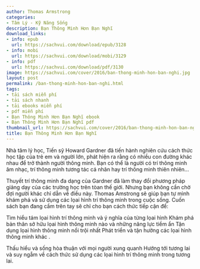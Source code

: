 ```yaml
---
author: Thomas Armstrong
categories:
- Tâm Lý - Kỹ Năng Sống
description: Bạn Thông Minh Hơn Bạn Nghĩ
download_links:
- info: epub
  url: https://sachvui.com/download/epub/3128
- info: mobi
  url: https://sachvui.com/download/mobi/3129
- info: pdf
  url: https://sachvui.com/download/pdf/3130
image: https://sachvui.com/cover/2016/ban-thong-minh-hon-ban-nghi.jpg
layout: post
permalink: /ban-thong-minh-hon-ban-nghi.html
tags:
- tải sách miễn phí
- tải sách nhanh
- tải ebooks miễn phí
- pdf miễn phí
- Bạn Thông Minh Hơn Bạn Nghĩ ebook
- Bạn Thông Minh Hơn Bạn Nghĩ pdf
thumbnail_url: https://sachvui.com/cover/2016/ban-thong-minh-hon-ban-nghi.jpg
title: Bạn Thông Minh Hơn Bạn Nghĩ
---
```


 <div class="item-desc text-justify"> <p>Nhà tâm lý học, Tiến sỹ Howard Gardner đã tiến hành nghiên cứu cách thức học tập của trẻ em và người lớn, phát hiện ra rằng có nhiều con đường khác nhau để trở thành người thông minh. Bạn có thể là người có trí thông minh âm nhạc, trí thông minh tương tác cá nhân hay trí thông minh thiên nhiên…</p><p>Thuyết trí thông minh đa dạng của Gardner đã làm thay đổi phương pháp giảng dạy của các trường học trên tòan thế giới. Nhưng bạn không cần chờ đợi người khác chỉ dẫn về điều này. Thomas Amstrong sẽ giúp bạn tự mình khám phá và sử dụng các lọai hình trí thông minh trong cuộc sống. Cuốn sách bạn đang cầm trên tay sẽ chỉ cho bạn cách thức tiếp cận để:</p><p>Tìm hiểu tám lọai hình trí thông minh và ý nghĩa của từng lọai hình Khám phá bản thân sở hữu lọai hình thông minh nào và những năng lực tiềm ẩn Tận dụng lọai hình thông minh nổi trội nhất Phát triển và tận hưởng các lọai hình thông minh khác .</p><p>Thấu hiểu và sống hòa thuận với mọi người xung quanh Hướng tới tương lai và suy ngẫm về cách thức sử dụng các lọai hình trí thông minh trong tương lai.</p> </div>